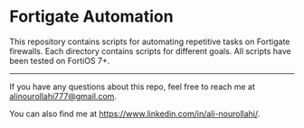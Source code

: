 # Fortigate Automation

This repository contains scripts for automating repetitive tasks on Fortigate firewalls. Each directory contains scripts for different goals. All scripts have been tested on FortiOS 7+.

---
If you have any questions about this repo, feel free to reach me at alinourollahi777@gmail.com.

You can also find me at https://www.linkedin.com/in/ali-nourollahi/.
